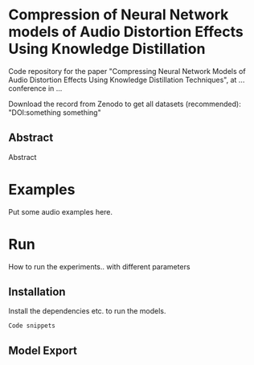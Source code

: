 # Compression of Neural Network models of Audio Distortion Effects Using Knowledge Distillation

Code repository for the paper "Compressing Neural Network Models of Audio Distortion Effects Using Knowledge Distillation Techniques", at ... conference in ...

Download the record from Zenodo to get all datasets (recommended):
"DOI:something something"

## Abstract 

Abstract


# Examples 

Put some audio examples here.

# Run
How to run the experiments.. with different parameters 

## Installation
Install the dependencies etc. to run the models. 

`Code snippets`

## Model Export
